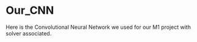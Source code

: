 # Our_CNN
Here is the Convolutional Neural Network we used for our M1 project with solver associated.
